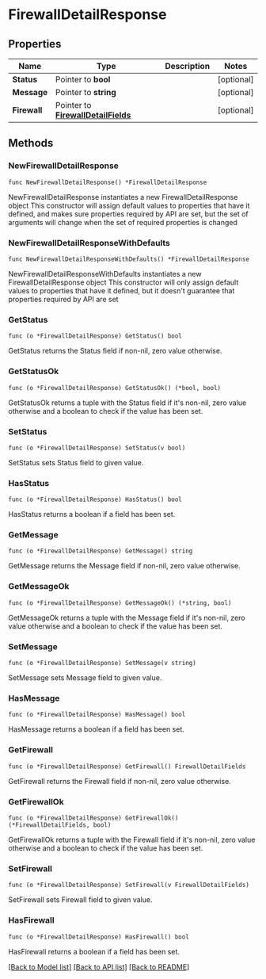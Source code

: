 # FirewallDetailResponse

## Properties

Name | Type | Description | Notes
------------ | ------------- | ------------- | -------------
**Status** | Pointer to **bool** |  | [optional] 
**Message** | Pointer to **string** |  | [optional] 
**Firewall** | Pointer to [**FirewallDetailFields**](FirewallDetailFields.md) |  | [optional] 

## Methods

### NewFirewallDetailResponse

`func NewFirewallDetailResponse() *FirewallDetailResponse`

NewFirewallDetailResponse instantiates a new FirewallDetailResponse object
This constructor will assign default values to properties that have it defined,
and makes sure properties required by API are set, but the set of arguments
will change when the set of required properties is changed

### NewFirewallDetailResponseWithDefaults

`func NewFirewallDetailResponseWithDefaults() *FirewallDetailResponse`

NewFirewallDetailResponseWithDefaults instantiates a new FirewallDetailResponse object
This constructor will only assign default values to properties that have it defined,
but it doesn't guarantee that properties required by API are set

### GetStatus

`func (o *FirewallDetailResponse) GetStatus() bool`

GetStatus returns the Status field if non-nil, zero value otherwise.

### GetStatusOk

`func (o *FirewallDetailResponse) GetStatusOk() (*bool, bool)`

GetStatusOk returns a tuple with the Status field if it's non-nil, zero value otherwise
and a boolean to check if the value has been set.

### SetStatus

`func (o *FirewallDetailResponse) SetStatus(v bool)`

SetStatus sets Status field to given value.

### HasStatus

`func (o *FirewallDetailResponse) HasStatus() bool`

HasStatus returns a boolean if a field has been set.

### GetMessage

`func (o *FirewallDetailResponse) GetMessage() string`

GetMessage returns the Message field if non-nil, zero value otherwise.

### GetMessageOk

`func (o *FirewallDetailResponse) GetMessageOk() (*string, bool)`

GetMessageOk returns a tuple with the Message field if it's non-nil, zero value otherwise
and a boolean to check if the value has been set.

### SetMessage

`func (o *FirewallDetailResponse) SetMessage(v string)`

SetMessage sets Message field to given value.

### HasMessage

`func (o *FirewallDetailResponse) HasMessage() bool`

HasMessage returns a boolean if a field has been set.

### GetFirewall

`func (o *FirewallDetailResponse) GetFirewall() FirewallDetailFields`

GetFirewall returns the Firewall field if non-nil, zero value otherwise.

### GetFirewallOk

`func (o *FirewallDetailResponse) GetFirewallOk() (*FirewallDetailFields, bool)`

GetFirewallOk returns a tuple with the Firewall field if it's non-nil, zero value otherwise
and a boolean to check if the value has been set.

### SetFirewall

`func (o *FirewallDetailResponse) SetFirewall(v FirewallDetailFields)`

SetFirewall sets Firewall field to given value.

### HasFirewall

`func (o *FirewallDetailResponse) HasFirewall() bool`

HasFirewall returns a boolean if a field has been set.


[[Back to Model list]](../README.md#documentation-for-models) [[Back to API list]](../README.md#documentation-for-api-endpoints) [[Back to README]](../README.md)



